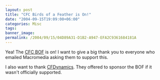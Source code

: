 ```yaml
---
layout: post
title: "CFC Birds of a Feather is On!"
date: "2004-09-15T19:09:00+06:00"
categories: Misc 
tags: 
banner_image: 
permalink: /2004/09/15/04D89A31-D1B2-A947-EFA2C9361684181A
---
```


Yea! The <a href="http://www.macromedia.com/macromedia/events/max/agenda/birdsofafeather.html">CFC BOF</a> is on! I want to give a big thank you to everyone who emailed Macromedia asking them to support this.

I also want to thank <a href="http://www.cfdynamics.com">CFDynamics</a>. They offered to sponsor the BOF if it wasn't officially supported.